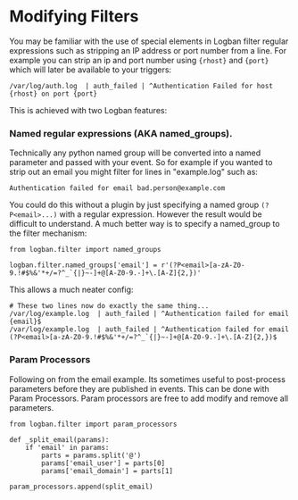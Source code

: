 # Modifying Filters

You may be familiar with the use of special elements in Logban filter regular expressions such as stripping an IP address or port number from a line.  For example you can strip an ip and port number using `{rhost}` and `{port}` which will later be available to your triggers:

    /var/log/auth.log  | auth_failed | ^Authentication Failed for host {rhost} on port {port} 

This is achieved with two Logban features:

### Named regular expressions (AKA named_groups).

Technically any python named group will be converted into a named parameter and passed with your event.  So for example if you wanted to strip out an email you might filter for lines in "example.log" such as:

    Authentication failed for email bad.person@example.com

You could do this without a plugin by just specifying a named group `(?P<email>...)` with a regular expression.  However the result would be difficult to understand.  A much better way is to specify a named_group to the filter mechanism:

    from logban.filter import named_groups

    logban.filter.named_groups['email'] = r'(?P<email>[a-zA-Z0-9.!#$%&'*+/=?^_`{|}~-]+@[A-Z0-9.-]+\.[A-Z]{2,})'

This allows a much neater config:

    # These two lines now do exactly the same thing...
    /var/log/example.log  | auth_failed | ^Authentication failed for email {email}$
    /var/log/example.log  | auth_failed | ^Authentication failed for email (?P<email>[a-zA-Z0-9.!#$%&'*+/=?^_`{|}~-]+@[A-Z0-9.-]+\.[A-Z]{2,})$


### Param Processors

Following on from the email example. Its sometimes useful to post-process parameters before they are published in events.  This can be done with Param Processors.  Param processors are free to add modify and remove all parameters.

    from logban.filter import param_processors

    def _split_email(params):
        if 'email' in params:
            parts = params.split('@')
            params['email_user'] = parts[0]
            params['email_domain'] = parts[1]

    param_processors.append(split_email)
